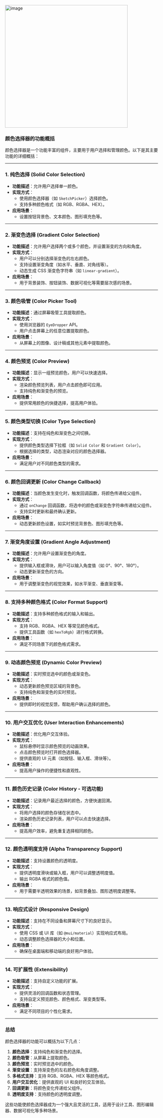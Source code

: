 <img width="404" alt="image" src="https://github.com/user-attachments/assets/046cb96a-282b-4870-9a44-5b2096af27f6" />



### **颜色选择器的功能概括**

颜色选择器是一个功能丰富的组件，主要用于用户选择和管理颜色。以下是其主要功能的详细概括：

---

### **1. 纯色选择 (Solid Color Selection)**
- **功能描述**：允许用户选择单一颜色。
- **实现方式**：
  - 使用颜色选择器（如 `SketchPicker`）选择颜色。
  - 支持多种颜色格式（如 RGB、RGBA、HEX）。
- **应用场景**：
  - 设置按钮背景色、文本颜色、图形填充色等。

---

### **2. 渐变色选择 (Gradient Color Selection)**
- **功能描述**：允许用户选择两个或多个颜色，并设置渐变的方向和角度。
- **实现方式**：
  - 用户可以分别选择渐变色的左右颜色。
  - 支持设置渐变角度（如水平、垂直、对角线等）。
  - 动态生成 CSS 渐变色字符串（如 `linear-gradient`）。
- **应用场景**：
  - 用于背景装饰、按钮装饰、数据可视化等需要层次感的场景。

---

### **3. 颜色吸管 (Color Picker Tool)**
- **功能描述**：通过屏幕吸管工具提取颜色。
- **实现方式**：
  - 使用浏览器的 `EyeDropper` API。
  - 用户点击屏幕上的任意位置提取颜色。
- **应用场景**：
  - 从屏幕上的图像、设计稿或其他元素中提取颜色。

---

### **4. 颜色预览 (Color Preview)**
- **功能描述**：显示一组预览颜色，用户可以快速选择。
- **实现方式**：
  - 渲染颜色预览列表，用户点击颜色即可应用。
  - 支持纯色和渐变色的预览。
- **应用场景**：
  - 提供常用颜色的快捷选择，提高用户体验。

---

### **5. 颜色类型切换 (Color Type Selection)**
- **功能描述**：支持在纯色和渐变色之间切换。
- **实现方式**：
  - 提供颜色类型选择下拉框（如 `Solid Color` 和 `Gradient Color`）。
  - 根据选择的类型，动态渲染对应的颜色选择器。
- **应用场景**：
  - 满足用户对不同颜色类型的需求。

---

### **6. 颜色回调更新 (Color Change Callback)**
- **功能描述**：当颜色发生变化时，触发回调函数，将颜色传递给父组件。
- **实现方式**：
  - 通过 `onChange` 回调函数，将选中的颜色或渐变色字符串传递给父组件。
  - 支持实时更新和最终确认更新。
- **应用场景**：
  - 动态更新颜色设置，如实时预览背景色、图形填充色等。

---

### **7. 渐变角度设置 (Gradient Angle Adjustment)**
- **功能描述**：允许用户设置渐变色的角度。
- **实现方式**：
  - 提供输入框或滑块，用户可以输入角度值（如 0°、90°、180°）。
  - 动态更新渐变色的方向。
- **应用场景**：
  - 用于调整渐变色的视觉效果，如水平渐变、垂直渐变等。

---

### **8. 支持多种颜色格式 (Color Format Support)**
- **功能描述**：支持多种颜色格式的输入和输出。
- **实现方式**：
  - 支持 RGB、RGBA、HEX 等常见颜色格式。
  - 提供工具函数（如 `hexToRgb`）进行格式转换。
- **应用场景**：
  - 满足不同场景下的颜色格式需求。

---

### **9. 动态颜色预览 (Dynamic Color Preview)**
- **功能描述**：实时预览选中的颜色或渐变色。
- **实现方式**：
  - 动态更新颜色预览区域的背景色。
  - 支持纯色和渐变色的实时预览。
- **应用场景**：
  - 提供即时的视觉反馈，帮助用户确认选择的颜色。

---

### **10. 用户交互优化 (User Interaction Enhancements)**
- **功能描述**：优化用户交互体验。
- **实现方式**：
  - 鼠标悬停时显示颜色预览的动画效果。
  - 点击颜色预览时打开颜色选择器。
  - 提供直观的 UI 元素（如按钮、输入框、滑块等）。
- **应用场景**：
  - 提高用户操作的便捷性和直观性。

---

### **11. 颜色历史记录 (Color History - 可选功能)**
- **功能描述**：记录用户最近选择的颜色，方便快速回溯。
- **实现方式**：
  - 将用户选择的颜色存储在状态中。
  - 渲染颜色历史记录列表，用户可以点击快速选择。
- **应用场景**：
  - 提高用户效率，避免重复选择相同颜色。

---

### **12. 颜色透明度支持 (Alpha Transparency Support)**
- **功能描述**：支持设置颜色的透明度。
- **实现方式**：
  - 提供透明度滑块或输入框，用户可以调整透明度值。
  - 输出 RGBA 格式的颜色值。
- **应用场景**：
  - 用于需要半透明效果的场景，如背景叠加、图形透明度调整等。

---

### **13. 响应式设计 (Responsive Design)**
- **功能描述**：支持在不同设备和屏幕尺寸下的良好显示。
- **实现方式**：
  - 使用 CSS 或 UI 库（如 `@mui/material`）实现响应式布局。
  - 动态调整颜色选择器的大小和位置。
- **应用场景**：
  - 确保在桌面端和移动端的良好用户体验。

---

### **14. 可扩展性 (Extensibility)**
- **功能描述**：支持自定义功能的扩展。
- **实现方式**：
  - 提供灵活的回调函数和状态管理。
  - 支持自定义预览颜色、颜色格式、渐变类型等。
- **应用场景**：
  - 满足不同项目的个性化需求。

---

### **总结**

颜色选择器的功能可以概括为以下几点：
1. **颜色选择**：支持纯色和渐变色的选择。
2. **颜色吸管**：从屏幕上提取颜色。
3. **颜色预览**：实时预览选中的颜色。
4. **渐变设置**：支持渐变色的左右颜色和角度调整。
5. **多格式支持**：支持 RGB、RGBA、HEX 等颜色格式。
6. **用户交互优化**：提供直观的 UI 和良好的交互体验。
7. **回调更新**：将颜色变化传递给父组件。
8. **透明度支持**：支持颜色的透明度调整。

这些功能使颜色选择器成为一个强大且灵活的工具，适用于设计工具、图形编辑器、数据可视化等多种场景。
